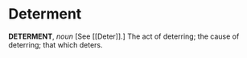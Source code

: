 # Determent

**DETERMENT**, _noun_ \[See [[Deter]].\] The act of deterring; the cause of deterring; that which deters.